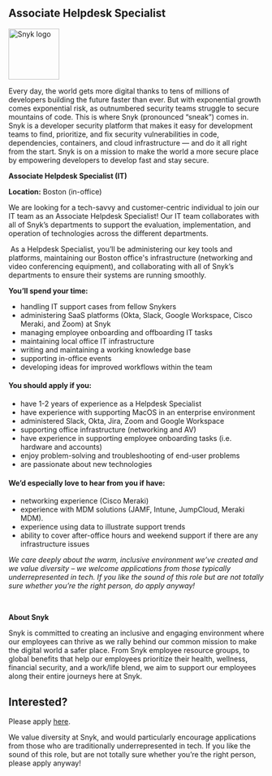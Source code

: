 Associate Helpdesk Specialist
---

<img src="https://res.cloudinary.com/snyk/image/upload/v1537345894/press-kit/brand/logo-black.png" width="100" alt="Snyk logo" />

<div class="content-intro"><p><span style="font-weight: 400;">Every day, the world gets more digital thanks to tens of millions of developers building the future faster than ever. But with exponential growth comes exponential risk, as outnumbered security teams struggle to secure mountains of code. This is where Snyk (pronounced “sneak”) comes in. Snyk is a developer security platform that makes it easy for development teams to find, prioritize, and fix security vulnerabilities in code, dependencies, containers, and cloud infrastructure — and do it all right from the start. Snyk is on a mission to make the world a more secure place by empowering developers to develop fast and stay secure.</span></p></div><p><strong>Associate Helpdesk Specialist (IT)</strong></p>
<p><strong>Location:</strong><span style="font-weight: 400;"> Boston (in-office)</span></p>
<p><span style="font-weight: 400;">We are looking for a tech-savvy and customer-centric individual to join our IT team as an Associate Helpdesk Specialist! Our I</span><span style="font-weight: 400;">T team collaborates with all of Snyk’s departments to support the evaluation, implementation, and operation of technologies across the different departments.&nbsp;</span></p>
<p><span style="font-weight: 400;">&nbsp;</span><span style="font-weight: 400;">As a Helpdesk Specialist, you’ll be administering our key tools and platforms, maintaining our Boston office's infrastructure (networking and video conferencing equipment), and collaborating with all of Snyk’s departments to ensure their systems are running smoothly.</span></p>
<p><strong>You’ll spend your time:</strong></p>
<ul>
<li style="font-weight: 400;"><span style="font-weight: 400;">handling IT support cases from fellow Snykers</span></li>
<li style="font-weight: 400;"><span style="font-weight: 400;">administering SaaS platforms (Okta, Slack, Google Workspace, Cisco Meraki, and Zoom) at Snyk&nbsp;</span></li>
<li style="font-weight: 400;"><span style="font-weight: 400;">managing employee onboarding and offboarding IT tasks</span></li>
<li style="font-weight: 400;"><span style="font-weight: 400;">maintaining local office IT infrastructure</span></li>
<li style="font-weight: 400;"><span style="font-weight: 400;">writing and maintaining a working knowledge base&nbsp;</span></li>
<li style="font-weight: 400;"><span style="font-weight: 400;">supporting in-office events</span></li>
<li style="font-weight: 400;"><span style="font-weight: 400;">developing ideas for improved workflows within the team</span></li>
</ul>
<h4><strong>You should apply if you:</strong></h4>
<ul>
<li style="font-weight: 400;"><span style="font-weight: 400;">have 1-2 years of experience as a Helpdesk Specialist</span></li>
<li style="font-weight: 400;"><span style="font-weight: 400;">have experience with supporting MacOS in an enterprise environment</span></li>
<li style="font-weight: 400;"><span style="font-weight: 400;">administered Slack, Okta, Jira, Zoom and Google Workspace&nbsp;</span></li>
<li style="font-weight: 400;"><span style="font-weight: 400;">supporting office infrastructure (networking and AV)</span></li>
<li style="font-weight: 400;"><span style="font-weight: 400;">have experience in supporting employee onboarding tasks (i.e. hardware and accounts)</span></li>
<li style="font-weight: 400;"><span style="font-weight: 400;">enjoy problem-solving and troubleshooting of end-user problems</span></li>
<li style="font-weight: 400;"><span style="font-weight: 400;">are passionate about new technologies</span></li>
</ul>
<h4><strong>We’d especially love to hear from you if have:</strong></h4>
<ul>
<li style="font-weight: 400;"><span style="font-weight: 400;">networking experience (Cisco Meraki)</span></li>
<li style="font-weight: 400;"><span style="font-weight: 400;">experience with MDM solutions (JAMF, Intune, JumpCloud, Meraki MDM).</span></li>
<li style="font-weight: 400;"><span style="font-weight: 400;">experience using data to illustrate support trends</span></li>
<li style="font-weight: 400;"><span style="font-weight: 400;">ability to cover after-office hours and weekend support if there are any infrastructure issues</span></li>
</ul><div class="content-conclusion"><p><em data-stringify-type="italic">We care deeply about the warm, inclusive environment we’ve created and we value diversity – we welcome applications from those typically underrepresented in tech. If you like the sound of this role but are not totally sure whether you’re the right person, do apply anyway!</em></p>
<p>&nbsp;</p>
<p><strong>About Snyk</strong></p>
<p><strong><span style="font-weight: 400;">Snyk is committed to creating an inclusive and engaging environment where our employees can thrive as we rally behind our common mission to make the digital world a safer place. From Snyk employee resource groups, to global benefits that help our employees prioritize their health, wellness, financial security, and a work/life blend, we aim to support our employees along their entire journeys here at Snyk. </span></strong></p></div>

Interested?
---

Please apply [here](https://boards.greenhouse.io/snyk/jobs/6474810002#app).

We value diversity at Snyk, and would particularly encourage applications from those who are traditionally underrepresented in tech.
If you like the sound of this role, but are not totally sure whether you’re the right person, please apply anyway!
